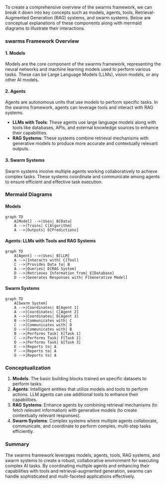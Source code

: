 To create a comprehensive overview of the swarms framework, we can break it down into key concepts such as models, agents, tools, Retrieval-Augmented Generation (RAG) systems, and swarm systems. Below are conceptual explanations of these components along with mermaid diagrams to illustrate their interactions.

### swarms Framework Overview

#### 1. **Models**

Models are the core component of the swarms framework, representing the neural networks and machine learning models used to perform various tasks. These can be Large Language Models (LLMs), vision models, or any other AI models.

#### 2. **Agents**

Agents are autonomous units that use models to perform specific tasks. In the swarms framework, agents can leverage tools and interact with RAG systems.

- **LLMs with Tools**: These agents use large language models along with tools like databases, APIs, and external knowledge sources to enhance their capabilities.
- **RAG Systems**: These systems combine retrieval mechanisms with generative models to produce more accurate and contextually relevant outputs.

#### 3. **Swarm Systems**

Swarm systems involve multiple agents working collaboratively to achieve complex tasks. These systems coordinate and communicate among agents to ensure efficient and effective task execution.

### Mermaid Diagrams

#### Models

```mermaid
graph TD
    A[Model] -->|Uses| B[Data]
    A -->|Trains| C[Algorithm]
    A -->|Outputs| D[Predictions]
```

#### Agents: LLMs with Tools and RAG Systems

```mermaid
graph TD
    A[Agent] -->|Uses| B[LLM]
    A -->|Interacts with| C[Tool]
    C -->|Provides Data to| B
    A -->|Queries| D[RAG System]
    D -->|Retrieves Information from| E[Database]
    D -->|Generates Responses with| F[Generative Model]
```

#### Swarm Systems

```mermaid
graph TD
    A[Swarm System]
    A -->|Coordinates| B[Agent 1]
    A -->|Coordinates| C[Agent 2]
    A -->|Coordinates| D[Agent 3]
    B -->|Communicates with| C
    C -->|Communicates with| D
    D -->|Communicates with| B
    B -->|Performs Task| E[Task 1]
    C -->|Performs Task| F[Task 2]
    D -->|Performs Task| G[Task 3]
    E -->|Reports to| A
    F -->|Reports to| A
    G -->|Reports to| A
```

### Conceptualization

1. **Models**: The basic building blocks trained on specific datasets to perform tasks.
2. **Agents**: Intelligent entities that utilize models and tools to perform actions. LLM agents can use additional tools to enhance their capabilities.
3. **RAG Systems**: Enhance agents by combining retrieval mechanisms (to fetch relevant information) with generative models (to create contextually relevant responses).
4. **Swarm Systems**: Complex systems where multiple agents collaborate, communicate, and coordinate to perform complex, multi-step tasks efficiently.

### Summary

The swarms framework leverages models, agents, tools, RAG systems, and swarm systems to create a robust, collaborative environment for executing complex AI tasks. By coordinating multiple agents and enhancing their capabilities with tools and retrieval-augmented generation, swarms can handle sophisticated and multi-faceted applications effectively.
